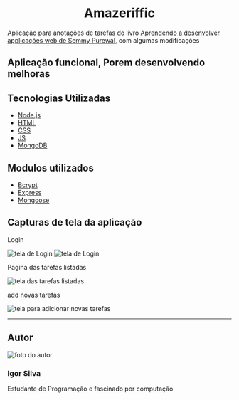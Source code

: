 <h1 align="center">Amazeriffic</h1>
<p aign="center">Aplicação para anotações de tarefas do livro <a href="http://learningwebappdev.com/">Aprendendo a desenvolver applicações web de Semmy Purewal</a>, com algumas modificações</p>
<h2>Aplicação funcional, Porem desenvolvendo melhoras</h2>
<h2>Tecnologias Utilizadas</h2>
<ul>
  <li><a href="https://nodejs.org/en/">Node.js</a></li>
  <li><a href="https://developer.mozilla.org/pt-BR/docs/Web/HTML">HTML</a></li>
  <li><a href="https://developer.mozilla.org/pt-BR/docs/Web/CSS">CSS</a></li>
  <li><a href="https://developer.mozilla.org/pt-BR/docs/Web/JavaScript">JS</a></li>
  <li><a href="https://www.mongodb.com/">MongoDB</a></li>
</ul>
<h2>Modulos utilizados</h2>
<ul>
  <li><a href="https://www.npmjs.com/package/bcrypt">Bcrypt</a></li>
  <li><a href="https://www.npmjs.com/package/express">Express</a></li>
  <li><a href="https://www.npmjs.com/package/mongoose">Mongoose</a></li>
</ul>
<h2>Capturas de tela da aplicação</h2>
<p>Login</P>
<img src="readme/teladelogin" alt="tela de Login">
<img src="readme/teladelogin2" alt="tela de Login">
<p>Pagina das tarefas listadas</p>
<img src="readme/tarefas" alt="tela das tarefas listadas">
<p>add novas tarefas</P>
<img src="readme/novastarefas" alt="tela para adicionar novas tarefas">
<hr>
<h2>Autor</h2>
<img src="readme/autor" alt="foto do autor">
<h3>Igor Silva</h3>
<p>Estudante de Programação e fascinado por computação</p>

